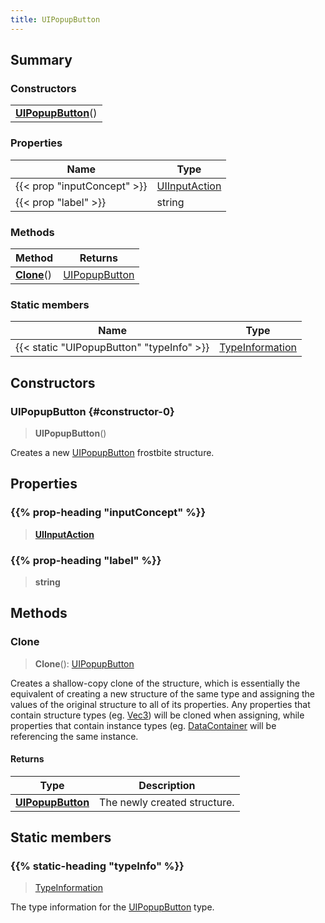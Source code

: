 ```yaml
---
title: UIPopupButton
---
```



## Summary
### Constructors
| |
| ----------- |
| **[UIPopupButton](#constructor-0)**() |

### Properties
| Name | Type |
| ---- | ---- |
| {{< prop "inputConcept" >}} | [UIInputAction](/vext/ref/fb/uiinputaction) |
| {{< prop "label" >}} | string |

### Methods
| Method | Returns |
| ------ | ---- |
| **[Clone](#clone)**() | [UIPopupButton](/vext/ref/fb/uipopupbutton) |

### Static members
| Name | Type |
| ---- | ---- |
| {{< static "UIPopupButton" "typeInfo" >}} | [TypeInformation](/vext/ref/shared/class/typeinformation) |

## Constructors
### UIPopupButton {#constructor-0}
> **UIPopupButton**()

Creates a new [UIPopupButton](/vext/ref/fb/uipopupbutton) frostbite structure.

## Properties
### {{% prop-heading "inputConcept" %}}
> **[UIInputAction](/vext/ref/fb/uiinputaction)**

### {{% prop-heading "label" %}}
> **string**

## Methods
### Clone
> **Clone**(): [UIPopupButton](/vext/ref/fb/uipopupbutton)

Creates a shallow-copy clone of the structure, which is essentially the equivalent of creating a new structure of the same type and assigning the values of the original structure to all of its properties. Any properties that contain structure types (eg. [Vec3](/vext/ref/shared/class/vec3)) will be cloned when assigning, while properties that contain instance types (eg. [DataContainer](/vext/ref/shared/class/datacontainer) will be referencing the same instance.

#### Returns
| Type | Description |
| ---- | ----------- |
| **[UIPopupButton](/vext/ref/fb/uipopupbutton)** | The newly created structure. |

## Static members
### {{% static-heading "typeInfo" %}}
> [TypeInformation](/vext/ref/shared/class/typeinformation)

The type information for the [UIPopupButton](/vext/ref/fb/uipopupbutton) type.

